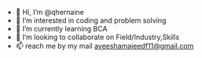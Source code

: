 - 👋 Hi, I’m @qhernaine
- 👀 I’m interested in coding and problem solving
- 🌱 I’m currently learning BCA
- 💞️ I’m looking to collaborate on Field/Industry,Skills 
- 📫 reach me by my mail ayeeshamajeedf11@gmail.com

<!---
qhernaine/qhernaine is a ✨ special ✨ repository because its `README.md` (this file) appears on your GitHub profile.
You can click the Preview link to take a look at your changes.
--->

